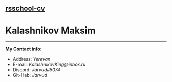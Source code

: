 [rsschool-cv](https://Jarvud.github.io/rsschool-cv/cv)
---
# Kalashnikov Maksim
---
__My Contact info:__

* Address:  _Yerevan_
* E-mail:   _KalashnikovKing@inbox.ru_
* Discord:  _Jarvud#5074_
* Git-Hab:  _Jarvud_
